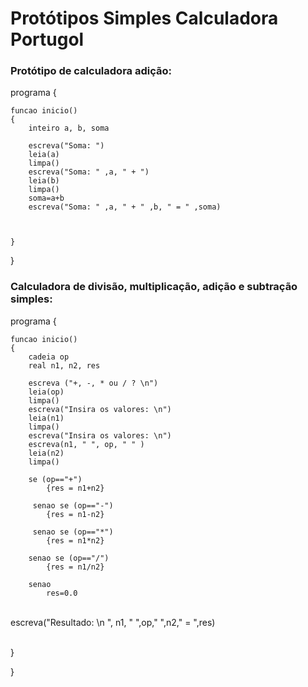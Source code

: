 # Protótipos Simples Calculadora Portugol





### Protótipo de calculadora adição:



programa
{
	

	funcao inicio()
	{
		inteiro a, b, soma
		
		escreva("Soma: ")
		leia(a)
		limpa()
		escreva("Soma: " ,a, " + ")
		leia(b)
		limpa()
		soma=a+b
		escreva("Soma: " ,a, " + " ,b, " = " ,soma)



	}

}





### Calculadora de divisão, multiplicação, adição e subtração simples: 



programa
{
	

	funcao inicio()
	{
		cadeia op
		real n1, n2, res
		
		escreva ("+, -, * ou / ? \n")
		leia(op)
		limpa()
		escreva("Insira os valores: \n")
		leia(n1)
		limpa()
		escreva("Insira os valores: \n")
		escreva(n1, " ", op, " " )
		leia(n2)
		limpa()
		
		se (op=="+")
			{res = n1+n2}
	
		 senao se (op=="-")
			{res = n1-n2}
	
		 senao se (op=="*")
			{res = n1*n2}
	
		senao se (op=="/")
			{res = n1/n2}
		
		senao
			res=0.0


​		
		escreva("Resultado: \n ", n1, " ",op," ",n2," = ",res) 


​	
	}

}



